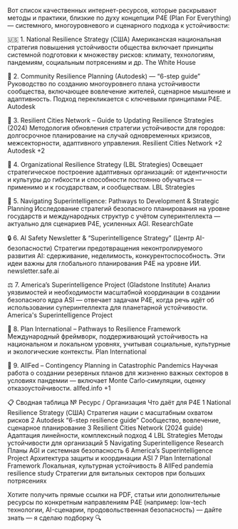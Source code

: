 Вот список качественных интернет-ресурсов, которые раскрывают методы и практики, близкие по духу концепции P4E (Plan For Everything) — системного, многоуровневого и сценарного подхода к устойчивости:

🇺🇸 1. National Resilience Strategy (США)
Американская национальная стратегия повышения устойчивости общества включает принципы системной подготовки к множеству рисков: климату, технологиям, пандемиям, социальным потрясениям и др. 
The White House

🧱 2. Community Resilience Planning (Autodesk) — “6-step guide”
Руководство по созданию многоуровнего плана устойчивости сообщества, включающее вовлечение жителей, сценарное мышление и адаптивность. Подход перекликается с ключевыми принципами P4E. 
Autodesk

🌆 3. Resilient Cities Network – Guide to Updating Resilience Strategies (2024)
Методология обновления стратегии устойчивости для городов: долгосрочное планирование на случай одновременных кризисов, межсекторности, адаптивного управления. 
Resilient Cities Network
+2
Autodesk
+2

💼 4. Organizational Resilience Strategy (LBL Strategies)
Освещает стратегическое построение адаптивных организаций: от идентичности и культуры до гибкости и способности постоянно обучаться — применимо и к государствам, и сообществам. 
LBL Strategies

🧪 5. Navigating Superintelligence: Pathways to Development & Strategic Planning
Исследование стратегий безопасного планирования на уровне государств и международных структур с учётом суперинтеллекта — актуально для сценариев P4E, усиленных AGI. 
ResearchGate

🔒 6. AI Safety Newsletter & “Superintelligence Strategy” (Центр AI-безопасности)
Стратегии предотвращения неконтролируемого развития AI: сдерживание, неделимость, конкурентоспособность. Эти идеи важны для глобального планирования P4E на уровне ИИ. 
newsletter.safe.ai

⚖️ 7. America’s Superintelligence Project (Gladstone Institute)
Анализ уязвимостей и необходимости масштабной координации в создании безопасного ядра ASI — отвечает задачам P4E, когда речь идёт об использовании супер­интеллекта для планетарной устойчивости. 
America's Superintelligence Project

🧾 8. Plan International – Pathways to Resilience Framework
Международный фреймворк, поддерживающий устойчивость на национальном и локальном уровнях, учитывая социальные, культурные и экологические контексты. 
Plan International

🦾 9. AllFed – Contingency Planning in Catastrophic Pandemics
Научная работа о создании резервных планов для жизненно важных секторов в условиях пандемии — включает Monte Carlo‑симуляции, оценку отказоустойчивости. 
allfed.info
+1

📋 Сводная таблица
№	Ресурс / Организация	Что даёт для P4E
1	National Resilience Strategy (США)	Стратегия нации с масштабным охватом рисков
2	Autodesk “6-step resilience guide”	Сообщество, вовлечение, сценарное планирование
3	Resilient Cities Network (2024 guide)	Адаптация линейности, комплексный подход
4	LBL Strategies	Методы устойчивости для организаций
5	Navigating Superintelligence Research	Планы AGI и системная безопасность
6	America’s Superintelligence Project	Архитектура защиты и координации ASI
7	Plan International Framework	Локальная, культурная устойчивость
8	AllFed pandemia resilience study	Стратегии для витальных секторов при больших потрясениях

Хотите получить прямые ссылки на PDF, статьи или дополнительные ресурсы по конкретным направлениям P4E (например: low-tech технологии, AI-сценарии, продовольственная безопасность) — дайте знать — я сделаю подборку 🔍